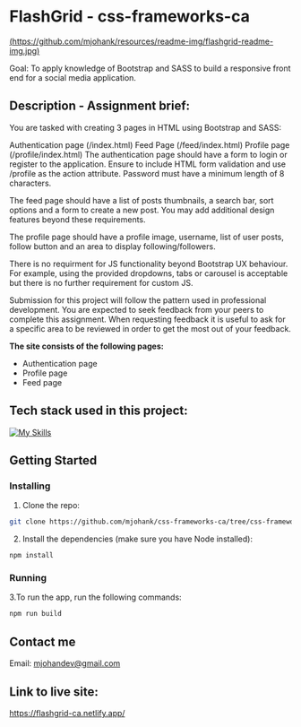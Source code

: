 # FlashGrid - css-frameworks-ca

[(https://github.com/mjohank/resources/readme-img/flashgrid-readme-img.jpg)](https://flashgrid-ca.netlify.app/)

Goal: To apply knowledge of Bootstrap and SASS to build a responsive front end for a social media application.

## Description - Assignment brief:

You are tasked with creating 3 pages in HTML using Bootstrap and SASS:

Authentication page (/index.html)
Feed Page (/feed/index.html)
Profile page (/profile/index.html)
The authentication page should have a form to login or register to the application. Ensure to include HTML form validation and use /profile as the action attribute. Password must have a minimum length of 8 characters.

The feed page should have a list of posts thumbnails, a search bar, sort options and a form to create a new post. You may add additional design features beyond these requirements.

The profile page should have a profile image, username, list of user posts, follow button and an area to display following/followers.

There is no requirment for JS functionality beyond Bootstrap UX behaviour. For example, using the provided dropdowns, tabs or carousel is acceptable but there is no further requirement for custom JS.

Submission for this project will follow the pattern used in professional development. You are expected to seek feedback from your peers to complete this assignment. When requesting feedback it is useful to ask for a specific area to be reviewed in order to get the most out of your feedback.

**The site consists of the following pages:**

- Authentication page
- Profile page
- Feed page

## Tech stack used in this project:

[![My Skills](https://skillicons.dev/icons?i=bootstrap,sass,html,figma,js)](https://skillicons.dev)

## Getting Started

### Installing

1. Clone the repo:

```bash
git clone https://github.com/mjohank/css-frameworks-ca/tree/css-frameworks
```

2. Install the dependencies (make sure you have Node installed):

```
npm install
```

### Running

3.To run the app, run the following commands:

```bash
npm run build
```

## Contact me

Email: [mjohandev@gmail.com](mailto:mjohandev@gmail.com)

## Link to live site:

https://flashgrid-ca.netlify.app/
